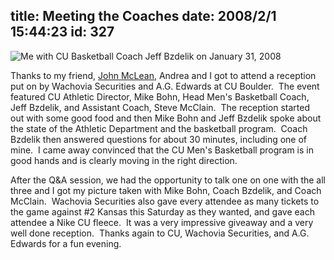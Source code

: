 title: Meeting the Coaches
date: 2008/2/1 15:44:23
id: 327
---
![Me with CU Basketball Coach Jeff Bzdelik on January 31, 2008](/journal_images/mini-DSC02430-journal.jpg)

Thanks to my friend, [John McLean](http://www.agedwards.com/fc/john.mclean), Andrea and I got to attend a reception put on by Wachovia Securities and A.G. Edwards at CU Boulder.  The event featured CU Athletic Director, Mike Bohn, Head Men's Basketball Coach, Jeff Bzdelik, and Assistant Coach, Steve McClain.  The reception started out with some good food and then Mike Bohn and Jeff Bzdelik spoke about the state of the Athletic Department and the basketball program.  Coach Bzdelik then answered questions for about 30 minutes, including one of mine.  I came away convinced that the CU Men's Basketball program is in good hands and is clearly moving in the right direction.

After the Q&A session, we had the opportunity to talk one on one with the all three and I got my picture taken with Mike Bohn, Coach Bzdelik, and Coach McClain.  Wachovia Securities also gave every attendee as many tickets to the game against #2 Kansas this Saturday as they wanted, and gave each attendee a Nike CU fleece.  It was a very impressive giveaway and a very well done reception.  Thanks again to CU, Wachovia Securities, and A.G. Edwards for a fun evening.